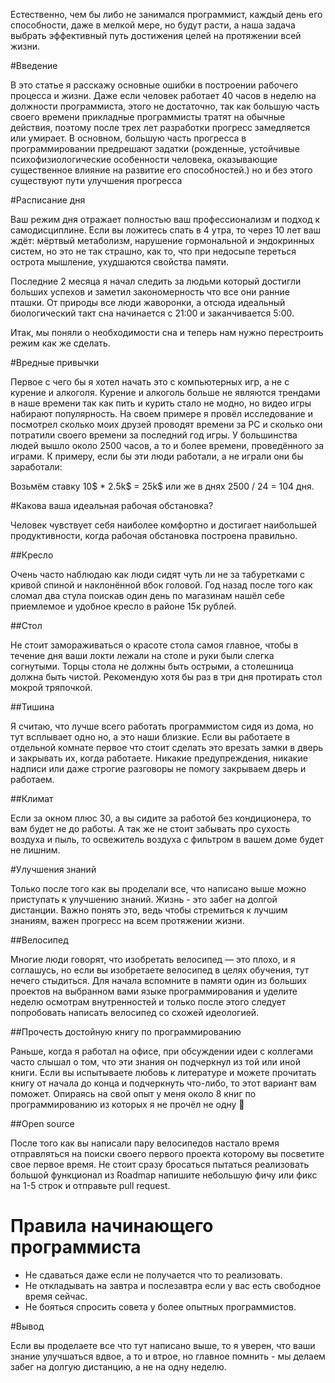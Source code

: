Естественно, чем бы либо не занимался программист, каждый день его способности, даже в мелкой мере, но будут расти, а наша задача выбрать эффективный путь достижения целей на протяжении всей жизни.

#Введение

В это статье я расскажу основные ошибки в построении рабочего процесса и жизни. 
Даже если человек работает 40 часов в неделю на должности программиста, этого не достаточно, так как большую часть своего времени прикладные программисты тратят на обычные действия, поэтому после трех лет разработки прогресс замедляется или умирает. 
В основном, большую часть прогресса в программировании предрешают задатки (рожденные, устойчивые психофизиологические особенности человека, оказывающие существенное влияние на развитие его способностей.) но и без этого существуют пути улучшения прогресса

#Расписание дня

Ваш режим дня отражает полностью ваш профессионализм и подход к самодисциплине. 
Если вы ложитесь спать в 4 утра, то через 10 лет ваш ждёт: мёртвый метаболизм, нарушение гормональной и эндокринных систем, но это не так страшно, как то, что при недосыпе тереться острота мышление, ухудшаются свойства памяти.

Последние 2 месяца я начал следить за людьми который достигли больших успехов и заметил закономерность что все они ранние пташки. 
От природы все люди жаворонки, а отсюда идеальный биологический такт сна начинается с 21:00 и заканчивается 5:00. 

Итак, мы поняли о необходимости сна и теперь нам нужно перестроить режим как же сделать.

#Вредные привычки

Первое с чего бы я хотел начать это с компьютерных игр, а не с курение и алкоголя. 
Курение и алкоголь больше не являются трендами в наше времени так как пить и курить стало не модно, но видео игры набирают популярность. 
На своем примере я провёл исследование и посмотрел сколько моих друзей проводят времени за PC и сколько они потратили своего времени за последний год игры. 
У большинства людей вышло около 2500 часов, а то и более времени, проведённого за играми. 
К примеру, если бы эти люди работали, а не играли они бы заработали:

Возьмём ставку 10$ * 2.5k$ = 25k$ или же в днях 2500 / 24 = 104 дня.


#Какова ваша идеальная рабочая обстановка?

Человек чувствует себя наиболее комфортно и достигает наибольшей продуктивности, когда рабочая обстановка построена правильно.

##Кресло

Очень часто наблюдаю как люди сидят чуть ли не за табуретками с кривой спиной и наклонённой вбок головой.
Год назад после того как сломал два стула поискав один день по магазинам нашёл себе приемлемое и удобное кресло в районе 15к рублей.

##Стол

Не стоит замораживаться о красоте стола самoя главное, чтобы в течение дня ваши локти лежали на столе и руки были слегка согнутыми. 
Торцы стола не должны быть острыми, а столешница должна быть чистой. Рекомендую хотя бы раз в три дня протирать стол мокрой тряпочкой.

##Тишина

Я считаю, что лучше всего работать программистом сидя из дома, но тут всплывает одно но, а это наши близкие.
Если вы работаете в отдельной комнате первое что стоит сделать это врезать замки в дверь и закрывать их, когда работаете.
Никакие предупреждения, никакие надписи или даже строгие разговоры не помогу закрываем дверь и работаем.

##Климат

Если за окном плюс 30, а вы сидите за работой без кондиционера, то вам будет не до работы. 
А так же не стоит забывать про сухость воздуха и пыль, то освежитель воздуха с фильтром в вашем доме будет не лишним.

#Улучшения знаний

Только после того как вы проделали все, что написано выше можно приступать к улучшению знаний. Жизнь - это забег на долгой дистанции.
Важно понять это, ведь чтобы стремиться к лучшим знаниям, важен прогресс на всем протяжении жизни.

##Велосипед

Многие люди говорят, что изобретать велосипед — это плохо, и я соглашусь, но если вы изобретаете велосипед в целях обучения, тут нечего стыдиться.
Для начала вспомните в памяти один из больших проектов на выбранном вами языке программирования и уделите неделю осмотрам внутренностей и только после этого следует попробовать написать велосипед со схожей идеологией.

##Прочесть достойную книгу по программированию

Раньше, когда я работал на офисе, при обсуждении идеи с коллегами часто слышал о том, что эти знания он подчеркнул из той или иной книги. 
Если вы испытываете любовь к литературе и можете прочитать книгу от начала до конца и подчеркнуть что-либо, то этот вариант вам поможет. 
Опираясь на свой опыт у меня около 8 книг по программированию из которых я не прочёл не одну 

##Open source

После того как вы написали пару велосипедов настало время отправляться на поиски своего первого проекта которому вы посветите свое первое время. 
Не стоит сразу бросаться пытаться реализовать большой функционал из Roadmap напишите небольшую фичу или фикс на 1-5 строк и отправьте pull request.

# Правила начинающего программиста

- Не сдаваться даже если не получается что то реализовать.
- Не откладывать на завтра и послезавтра если у вас есть свободное время сейчас.
- Не бояться спросить совета у более опытных программистов.

#Вывод

Если вы проделаете все что тут написано выше, то я уверен, что ваши знание улучшаться вдвое, а то и втрое, но главное помнить - мы делаем забег на долгую дистанцию, а не на одну неделю.
